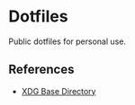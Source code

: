 # Dotfiles

Public dotfiles for personal use.

## References

- [XDG Base Directory](https://wiki.archlinux.jp/index.php/XDG_Base_Directory)
